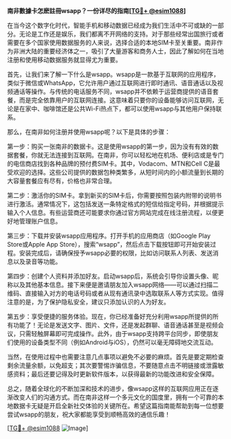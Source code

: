 **南非數據卡怎麽註冊wsapp？一份详尽的指南[[TG💪+ @esim1088](https://t.me/s/esim1088)]**

在当今这个数字化时代，智能手机和移动数据已经成为我们生活中不可或缺的一部分。无论是工作还是娱乐，我们都离不开网络的支持。对于那些经常出国旅行或者需要在多个国家使用数据服务的人来说，选择合适的本地SIM卡至关重要。南非作为非洲大陆的重要经济体之一，吸引了大量游客和商务人士，因此了解如何在当地注册和使用移动数据服务就显得尤为重要。

首先，让我们来了解一下什么是wsapp。wsapp是一款基于互联网的应用程序，类似于微信或WhatsApp，它允许用户通过互联网进行即时通讯、语音通话以及视频通话等操作。与传统的电话服务不同，wsapp并不依赖于运营商提供的语音套餐，而是完全依靠用户的互联网连接。这意味着只要你的设备能够访问互联网，无论是在家中、咖啡馆还是公共Wi-Fi热点下，都可以使用wsapp与其他用户保持联系。

那么，在南非如何注册并使用wsapp呢？以下是具体的步骤：

第一步：购买一张南非的数据卡。这是使用wsapp的第一步，因为没有有效的数据套餐，你就无法连接到互联网。在南非，你可以轻松地在机场、便利店或是专门的电信商店找到各种品牌的预付费SIM卡。其中，Vodacom、MTN和Cell C是最受欢迎的选择。这些公司提供的数据包种类繁多，从短时间内的小额流量到长期的大容量套餐应有尽有，价格也非常合理。

第二步：激活你的SIM卡。拿到新买的SIM卡后，你需要按照包装内附带的说明书进行激活。通常情况下，这包括发送一条特定格式的短信给指定号码，并根据提示输入个人信息。有些运营商还可能要求你通过官方网站完成在线注册流程，以便更好地管理账户信息。

第三步：下载并安装wsapp应用程序。打开手机的应用商店（如Google Play Store或Apple App Store），搜索“wsapp”，然后点击下载按钮即可开始安装过程。安装完成后，请确保授予wsapp必要的权限，比如访问联系人列表、发送消息以及录音等功能。

第四步：创建个人资料并添加好友。启动wsapp后，系统会引导你设置头像、昵称以及其他基本信息。接下来便是邀请朋友加入wsapp网络——可以通过扫描二维码、直接输入对方的电话号码或者从现有通讯录中选取联系人等方式实现。值得注意的是，为了保护隐私安全，建议只添加认识的人为好友。

第五步：享受便捷的服务体验。现在，你已经准备好充分利用wsapp所提供的所有功能了！无论是发送文字、图片、文件，还是发起群聊、语音通话甚至是视频会议，只需轻触屏幕即可完成操作。此外，由于wsapp支持跨平台同步，即使朋友们使用的设备类型不同（例如Android与iOS），仍然可以毫无障碍地交流互动。

当然，在使用过程中也需要注意几点事项以避免不必要的麻烦。首先是要定期检查剩余流量余额，以免超支；其次要警惕诈骗信息，不要随意点击不明链接或泄露敏感资料；最后还要记得及时更新软件版本，以获得最新的功能改进和安全保障。

总之，随着全球化的不断加深和技术的进步，像wsapp这样的互联网应用正在逐渐改变人们的沟通方式。而在南非这样一个多元文化的国度里，拥有一个可靠的本地数据卡无疑是开启全新社交体验的关键所在。希望这篇指南能帮助到每一位想要尝试wsapp的朋友，祝大家都能享受到顺畅高效的通信乐趣！

[[TG💪+ @esim1088](https://t.me/s/esim1088) ![Image](https://i.postimg.cc/4NQfJmqS/Snipaste-2025-05-13-00-14-12.png)]